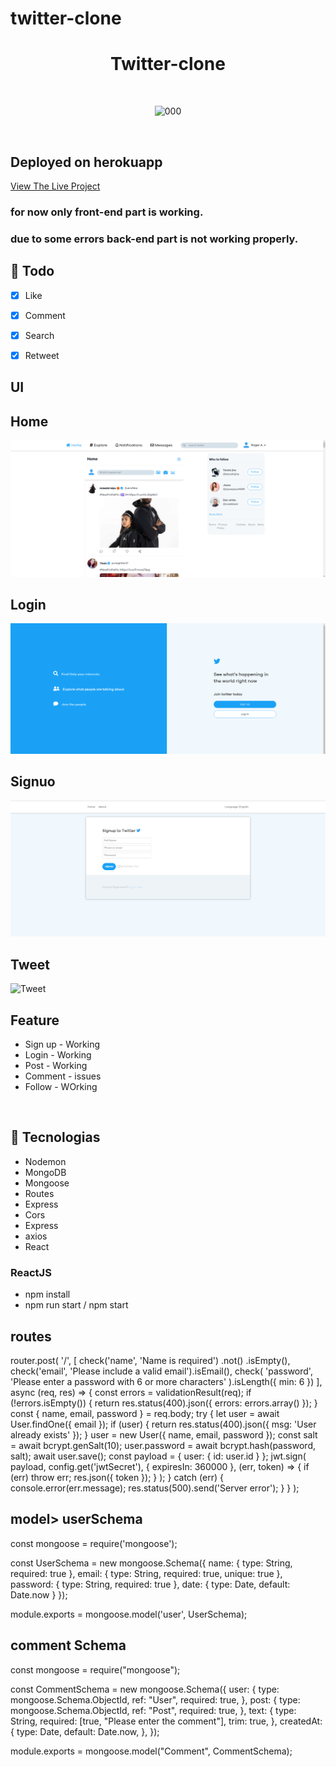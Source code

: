 # twitter-clone


<div align="center">

# Twitter-clone

<br>

![000](https://user-images.githubusercontent.com/48495838/80153492-04c69a80-8594-11ea-94de-2a5552189088.jpg)

</div>

<br>

## Deployed on herokuapp
[View The Live Project](http://clonetwit.herokuapp.com/)

### for now only front-end part is working.
### due to some errors back-end part is not working properly.

## :scroll: Todo
- [x] Like
- [x] Comment
- [x] Search
- [x] Retweet



## UI

## Home
![Home](Screenshots/home.png)

## Login
![New Tweet](Screenshots/login.png)

## Signuo
![New Tweet](Screenshots/signup.png)

## Tweet
![Tweet](Screenshots/tweet.png)


## Feature
* Sign up - Working
* Login - Working
* Post - Working
* Comment - issues
* Follow - WOrking

<br>

## :rocket: Tecnologias
<ul>
  <li>Nodemon</li>
  <li>MongoDB</li>
  <li>Mongoose</li>
  <li>Routes</li>
  <li>Express</li>
  <li>Cors</li>
  <li>Express</li>
  <li>axios</li>
  <li>React</li>
</ul>


### ReactJS
<ul>
  <li>npm install</li>
  <li>npm run start / npm start</li>
</ul>



## routes

router.post(
	'/',
	[
		check('name', 'Name is required')
			.not()
			.isEmpty(),
		check('email', 'Please include a valid email').isEmail(),
		check(
			'password',
			'Please enter a password with 6 or more characters'
		).isLength({ min: 6 })
	],
	async (req, res) => {
		const errors = validationResult(req);
		if (!errors.isEmpty()) {
			return res.status(400).json({ errors: errors.array() });
		}
		const { name, email, password } = req.body;
		try {
			let user = await User.findOne({ email });
			if (user) {
				return res.status(400).json({ msg: 'User already exists' });
			}
			user = new User({
				name,
				email,
				password
			});
			const salt = await bcrypt.genSalt(10);
			user.password = await bcrypt.hash(password, salt);
			await user.save();
			const payload = {
				user: {
					id: user.id
				}
			};
			jwt.sign(
				payload,
				config.get('jwtSecret'),
				{ expiresIn: 360000 },
				(err, token) => {
					if (err) throw err;
					res.json({ token });
				}
			);
		} catch (err) {
			console.error(err.message);
			res.status(500).send('Server error');
		}
	}
);

## model> userSchema

const mongoose = require('mongoose');

const UserSchema = new mongoose.Schema({
	name: {
		type: String,
		required: true
	},
	email: {
		type: String,
		required: true,
		unique: true
	},
	password: {
		type: String,
		required: true
	},
	date: {
		type: Date,
		default: Date.now
	}
});

module.exports = mongoose.model('user', UserSchema);


## comment Schema
const mongoose = require("mongoose");

const CommentSchema = new mongoose.Schema({
  user: {
    type: mongoose.Schema.ObjectId,
    ref: "User",
    required: true,
  },
  post: {
    type: mongoose.Schema.ObjectId,
    ref: "Post",
    required: true,
  },
  text: {
    type: String,
    required: [true, "Please enter the comment"],
    trim: true,
  },
  createdAt: {
    type: Date,
    default: Date.now,
  },
});

module.exports = mongoose.model("Comment", CommentSchema);
